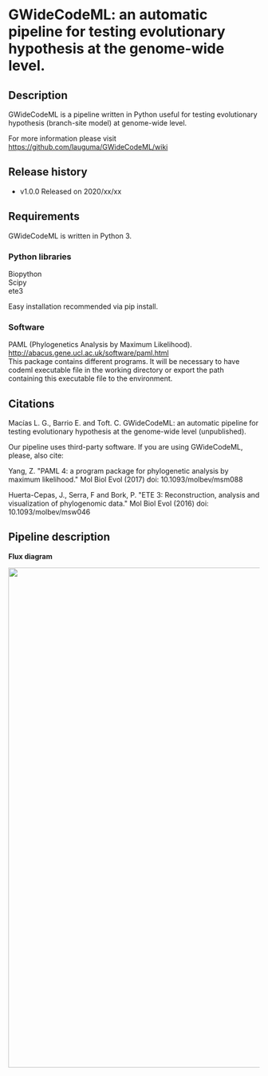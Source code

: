 # **GWideCodeML:** an automatic pipeline for testing evolutionary hypothesis at the genome-wide level.

## Description

GWideCodeML is a pipeline written in Python useful for testing evolutionary hypothesis (branch-site model) at genome-wide level. 

For more information please visit https://github.com/lauguma/GWideCodeML/wiki


## Release history

* v1.0.0 Released on 2020/xx/xx


## Requirements

GWideCodeML is written in Python 3.


### Python libraries 

Biopython  
Scipy  
ete3  

Easy installation recommended via pip install.

### Software 

PAML (Phylogenetics Analysis by Maximum Likelihood). http://abacus.gene.ucl.ac.uk/software/paml.html  
This package contains different programs. It will be necessary to have codeml executable file in the working directory or export the path containing this executable file to the environment.

## Citations
Macías L. G., Barrio E. and Toft. C. GWideCodeML: an automatic pipeline for testing evolutionary hypothesis at the genome-wide level (unpublished).

Our pipeline uses third-party software. If you are using GWideCodeML, please, also cite:

Yang, Z. "PAML 4: a program package for phylogenetic analysis by maximum likelihood."
Mol Biol Evol (2017) doi: 10.1093/molbev/msm088  

Huerta-Cepas, J., Serra, F and Bork, P. "ETE 3: Reconstruction,
analysis and visualization of phylogenomic data."  Mol Biol Evol (2016) doi:
10.1093/molbev/msw046  

## Pipeline description

**Flux diagram**
<p align="center">
  <img width="800" height="1000" src="https://github.com/lauguma/GWideCodeML/blob/develop/data/GWideCodeML_pipeline.png">
</p>
